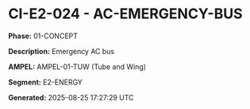 # CI-E2-024 - AC-EMERGENCY-BUS

**Phase:** 01-CONCEPT

**Description:** Emergency AC bus

**AMPEL:** AMPEL-01-TUW (Tube and Wing)

**Segment:** E2-ENERGY

**Generated:** 2025-08-25 17:27:29 UTC
